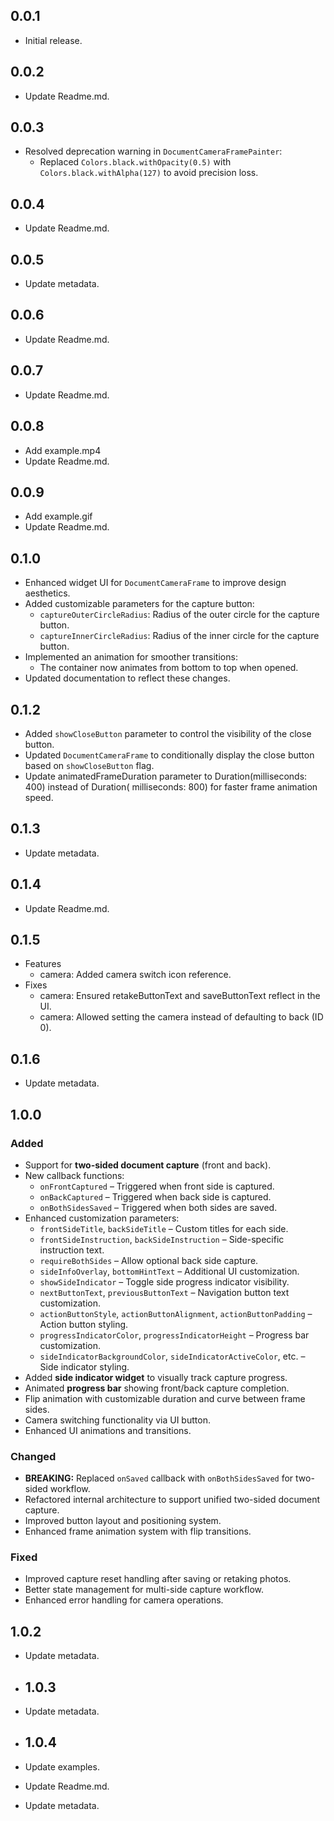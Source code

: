 ## 0.0.1

- Initial release.

## 0.0.2

- Update Readme.md.

## 0.0.3

- Resolved deprecation warning in `DocumentCameraFramePainter`:
    - Replaced `Colors.black.withOpacity(0.5)` with `Colors.black.withAlpha(127)` to avoid precision
      loss.

## 0.0.4

- Update Readme.md.

## 0.0.5

- Update metadata.

## 0.0.6

- Update Readme.md.

## 0.0.7

- Update Readme.md.

## 0.0.8

- Add example.mp4
- Update Readme.md.

## 0.0.9

- Add example.gif
- Update Readme.md.

## 0.1.0

- Enhanced widget UI for `DocumentCameraFrame` to improve design aesthetics.
- Added customizable parameters for the capture button:
    - `captureOuterCircleRadius`: Radius of the outer circle for the capture button.
    - `captureInnerCircleRadius`: Radius of the inner circle for the capture button.
- Implemented an animation for smoother transitions:
    - The container now animates from bottom to top when opened.
- Updated documentation to reflect these changes.

## 0.1.2

- Added `showCloseButton` parameter to control the visibility of the close button.
- Updated `DocumentCameraFrame` to conditionally display the close button based on `showCloseButton`
  flag.
- Update animatedFrameDuration parameter to Duration(milliseconds: 400) instead of Duration(
  milliseconds: 800) for faster frame animation speed.

## 0.1.3

- Update metadata.

## 0.1.4

- Update Readme.md.

## 0.1.5

- Features
    - camera: Added camera switch icon reference.
- Fixes
    - camera: Ensured retakeButtonText and saveButtonText reflect in the UI.
    - camera: Allowed setting the camera instead of defaulting to back (ID 0).

## 0.1.6

- Update metadata.

## 1.0.0

### Added
- Support for **two-sided document capture** (front and back).
- New callback functions:
  - `onFrontCaptured` – Triggered when front side is captured.
  - `onBackCaptured` – Triggered when back side is captured.
  - `onBothSidesSaved` – Triggered when both sides are saved.
- Enhanced customization parameters:
  - `frontSideTitle`, `backSideTitle` – Custom titles for each side.
  - `frontSideInstruction`, `backSideInstruction` – Side-specific instruction text.
  - `requireBothSides` – Allow optional back side capture.
  - `sideInfoOverlay`, `bottomHintText` – Additional UI customization.
  - `showSideIndicator` – Toggle side progress indicator visibility.
  - `nextButtonText`, `previousButtonText` – Navigation button text customization.
  - `actionButtonStyle`, `actionButtonAlignment`, `actionButtonPadding` – Action button styling.
  - `progressIndicatorColor`, `progressIndicatorHeight` – Progress bar customization.
  - `sideIndicatorBackgroundColor`, `sideIndicatorActiveColor`, etc. – Side indicator styling.
- Added **side indicator widget** to visually track capture progress.
- Animated **progress bar** showing front/back capture completion.
- Flip animation with customizable duration and curve between frame sides.
- Camera switching functionality via UI button.
- Enhanced UI animations and transitions.

### Changed
- **BREAKING:** Replaced `onSaved` callback with `onBothSidesSaved` for two-sided workflow.
- Refactored internal architecture to support unified two-sided document capture.
- Improved button layout and positioning system.
- Enhanced frame animation system with flip transitions.

### Fixed
- Improved capture reset handling after saving or retaking photos.
- Better state management for multi-side capture workflow.
- Enhanced error handling for camera operations.

## 1.0.2

- Update metadata.

- ## 1.0.3

- Update metadata.

- ## 1.0.4

- Update examples.
- Update Readme.md.
- Update metadata.

